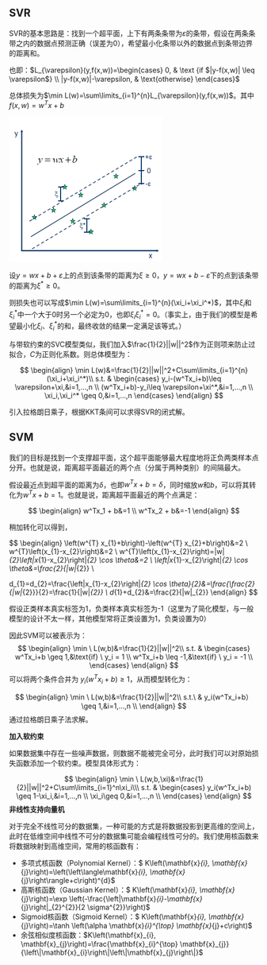 ## SVR

SVR的基本思路是：找到一个超平面，上下有两条条带为$\varepsilon$的条带，假设在两条条带之内的数据点预测正确（误差为0），希望最小化条带以外的数据点到条带边界的距离和。

也即：$L_{\varepsilon}(y,f(x,w))=\begin{cases} 0, & \text {if $|y-f(x,w)| \leq \varepsilon$} \\ |y-f(x,w)|-\varepsilon, & \text{otherwise} \end{cases}$

总体损失为$\min L(w)=\sum\limits_{i=1}^{n}L_{\varepsilon}(y,f(x,w))$。其中$f(x,w)=w^Tx+b$

![SVR](task5.assets/SVR.png)

设$y=wx+b+\varepsilon$上的点到该条带的距离为$\xi\geq 0$，$y=wx+b-\varepsilon$下的点到该条带的距离为$\xi^*\geq 0$。

则损失也可以写成$\min L(w)=\sum\limits_{i=1}^{n}(\xi_i+\xi_i^*)$，其中$\xi_i$和$\xi_i^*$中一个大于0时另一个必定为0，也即$\xi_i\xi_i^*=0$。（事实上，由于我们的模型是希望最小化$\xi_i$、$\xi_i^*$的和，最终收敛的结果一定满足该等式。）

与带软约束的SVC模型类似，我们加入$\frac{1}{2}||w||^2$作为正则项来防止过拟合，$C$为正则化系数。则总体模型为：

$$
\begin{align}
\min L(w)&=\frac{1}{2}||w||^2+C\sum\limits_{i=1}^{n}(\xi_i+\xi_i^*)\\
s.t. & 
\begin{cases}
y_i-(w^Tx_i+b)\leq \varepsilon+\xi,&i=1,...,n \\
(w^Tx_i+b)-y_i\leq \varepsilon+\xi^*,&i=1,...,n \\
\xi_i,\xi_i^* \geq 0,&i=1,...,n
\end{cases}
\end{align}
$$

引入拉格朗日乘子，根据KKT条间可以求得SVR的闭式解。

## SVM

我们的目标是找到一个支撑超平面，这个超平面能够最大程度地将正负两类样本点分开。也就是说，距离超平面最近的两个点（分属于两种类别）的间隔最大。

假设最近点到超平面的距离为$\delta$，也即$w^Tx + b=\delta$，同时缩放$w$和$b$，可以将其转化为$w^Tx + b=1$。也就是说，距离超平面最近的两个点满足：

$$
\begin{align}
w^Tx_1 + b&=1 \\
w^Tx_2 + b&=-1
\end{align}
$$

稍加转化可以得到，

$$
\begin{align}
\left(w^{T} x_{1}+b\right)-\left(w^{T} x_{2}+b\right)&=2 \\
   w^{T}\left(x_{1}-x_{2}\right)&=2 \\
   w^{T}\left(x_{1}-x_{2}\right)=\|w\|_{2}\left\|x_{1}-x_{2}\right\|_{2} \cos \theta&=2 \\
   \left\|x_{1}-x_{2}\right\|_{2} \cos \theta&=\frac{2}{\|w\|_{2}} \\
  
   d_{1}=d_{2}=\frac{\left\|x_{1}-x_{2}\right\|_{2} \cos \theta}{2}&=\frac{\frac{2}{\|w\|_{2}}}{2}=\frac{1}{\|w\|_{2}} \\
   d_{1}+d_{2}&=\frac{2}{\|w\|_{2}}
 \end{align}
$$

假设正类样本真实标签为1，负类样本真实标签为-1（这里为了简化模型，与一般模型的设计不太一样，其他模型常将正类设置为1，负类设置为0）

因此SVM可以被表示为：
$$
\begin{align}
\min \ L(w,b)&=\frac{1}{2}||w||^2\\
s.t. & 
\begin{cases}
w^Tx_i+b \geq 1,&\text{if} \ y_i = 1 \\
w^Tx_i+b \leq -1,&\text{if} \ y_i = -1 \\
\end{cases}
\end{align}
$$
可以将两个条件合并为 $y_i(w^Tx_i+b) \geq 1$，从而模型转化为：

$$
\begin{align}
\min \ L(w,b)&=\frac{1}{2}||w||^2\\
s.t.\ & 
y_i(w^Tx_i+b） \geq 1,&i=1,...,n \\
\end{align}
$$
通过拉格朗日乘子法求解。

**加入软约束**

如果数据集中存在一些噪声数据，则数据不能被完全可分，此时我们可以对原始损失函数添加一个软约束。模型具体形式为：

$$
\begin{align}
\min \ L(w,b,\xi)&=\frac{1}{2}||w||^2+C\sum\limits_{i=1}^n\xi_i\\\
s.t. & 
\begin{cases}
y_i(w^Tx_i+b) \geq 1-\xi_i,&i=1,...,n \\
\xi_i\geq 0,&i=1,...,n \\
\end{cases}
\end{align}
$$
**非线性支持向量机**

对于完全不线性可分的数据集，一种可能的方式是将数据投影到更高维的空间上，此时在低维空间中线性不可分的数据集可能会编程线性可分的。我们使用核函数来将数据映射到高维空间，常用的核函数有：

- 多项式核函数（Polynomial Kernel）：$ K\left(\mathbf{x}_{i}, \mathbf{x}_{j}\right)=\left(\left\langle\mathbf{x}_{i}, \mathbf{x}_{j}\right\rangle+c\right)^{d}$ 
- 高斯核函数（Gaussian Kernel）：$ K\left(\mathbf{x}_{i}, \mathbf{x}_{j}\right)=\exp \left(-\frac{\left\|\mathbf{x}_{i}-\mathbf{x}_{j}\right\|_{2}^{2}}{2 \sigma^{2}}\right)$ 
- Sigmoid核函数（Sigmoid Kernel）：$ K\left(\mathbf{x}_{i}, \mathbf{x}_{j}\right)=\tanh \left(\alpha \mathbf{x}_{i}^{\top} \mathbf{x}_{j}+c\right)$ 
- 余弦相似度核函数：$K\left(\mathbf{x}_{i}, \mathbf{x}_{j}\right)=\frac{\mathbf{x}_{i}^{\top} \mathbf{x}_{j}}{\left\|\mathbf{x}_{i}\right\|\left\|\mathbf{x}_{j}\right\|}$ 